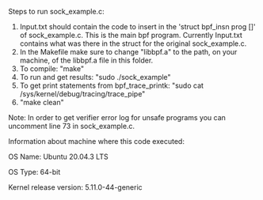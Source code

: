 Steps to run sock_example.c:
1) Input.txt should contain the code to insert in the 'struct bpf_insn prog []' of sock_example.c. This is the main bpf program. Currently Input.txt contains what was there in the struct for the original sock_example.c.
2) In the Makefile make sure to change "libbpf.a" to the path, on your machine, of the libbpf.a file in this folder.
3) To compile: "make"
4) To run and get results: "sudo ./sock_example"
5) To get print statements from bpf_trace_printk: "sudo cat /sys/kernel/debug/tracing/trace_pipe"
6) "make clean"

Note: In order to get verifier error log for unsafe programs you can uncomment line 73 in sock_example.c.

Information about machine where this code executed:

OS Name: Ubuntu 20.04.3 LTS

OS Type: 64-bit

Kernel release version: 5.11.0-44-generic
